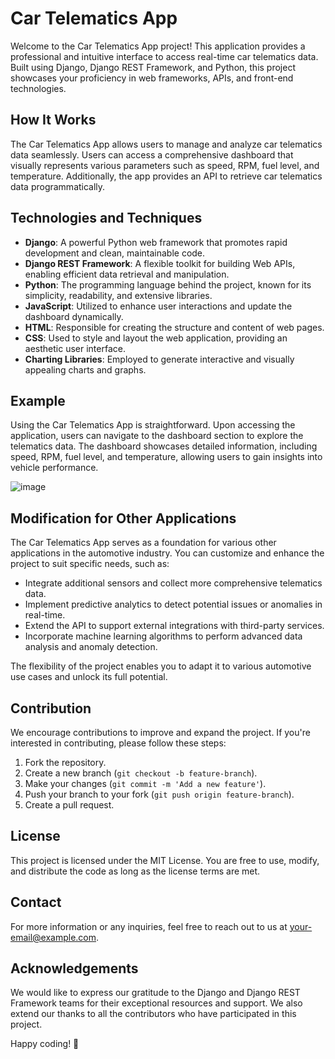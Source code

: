 # Car Telematics App

Welcome to the Car Telematics App project! This application provides a professional and intuitive interface to access real-time car telematics data. Built using Django, Django REST Framework, and Python, this project showcases your proficiency in web frameworks, APIs, and front-end technologies.

## How It Works

The Car Telematics App allows users to manage and analyze car telematics data seamlessly. Users can access a comprehensive dashboard that visually represents various parameters such as speed, RPM, fuel level, and temperature. Additionally, the app provides an API to retrieve car telematics data programmatically.

## Technologies and Techniques

- **Django**: A powerful Python web framework that promotes rapid development and clean, maintainable code.
- **Django REST Framework**: A flexible toolkit for building Web APIs, enabling efficient data retrieval and manipulation.
- **Python**: The programming language behind the project, known for its simplicity, readability, and extensive libraries.
- **JavaScript**: Utilized to enhance user interactions and update the dashboard dynamically.
- **HTML**: Responsible for creating the structure and content of web pages.
- **CSS**: Used to style and layout the web application, providing an aesthetic user interface.
- **Charting Libraries**: Employed to generate interactive and visually appealing charts and graphs.

## Example

Using the Car Telematics App is straightforward. Upon accessing the application, users can navigate to the dashboard section to explore the telematics data. The dashboard showcases detailed information, including speed, RPM, fuel level, and temperature, allowing users to gain insights into vehicle performance.

![image](https://github.com/blacksheepaway/Car-Telematics/assets/50200471/a3969daa-7ec0-43df-a673-affbaca077ef)


## Modification for Other Applications

The Car Telematics App serves as a foundation for various other applications in the automotive industry. You can customize and enhance the project to suit specific needs, such as:

- Integrate additional sensors and collect more comprehensive telematics data.
- Implement predictive analytics to detect potential issues or anomalies in real-time.
- Extend the API to support external integrations with third-party services.
- Incorporate machine learning algorithms to perform advanced data analysis and anomaly detection.

The flexibility of the project enables you to adapt it to various automotive use cases and unlock its full potential.

## Contribution

We encourage contributions to improve and expand the project. If you're interested in contributing, please follow these steps:

1. Fork the repository.
2. Create a new branch (`git checkout -b feature-branch`).
3. Make your changes (`git commit -m 'Add a new feature'`).
4. Push your branch to your fork (`git push origin feature-branch`).
5. Create a pull request.

## License

This project is licensed under the MIT License. You are free to use, modify, and distribute the code as long as the license terms are met.

## Contact

For more information or any inquiries, feel free to reach out to us at your-email@example.com.

## Acknowledgements

We would like to express our gratitude to the Django and Django REST Framework teams for their exceptional resources and support. We also extend our thanks to all the contributors who have participated in this project.

Happy coding! 🚀
